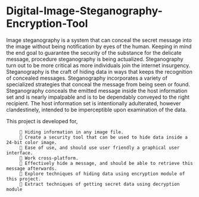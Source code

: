 # Digital-Image-Steganography-Encryption-Tool

Image steganography is a system that can conceal the secret message into the image without being notification by eyes of the human. Keeping in mind the end goal to guarantee the security of the substance for the delicate message, procedure steganography is being actualized. Steganography turn out to be more critical as more individuals join the internet insurgency. Steganography is the craft of hiding data in ways that keeps the recognition of concealed messages. Steganography incorporates a variety of specialized strategies that conceal the message from being seen or found. Steganography conceals the emitted message inside the host information set and is nearly impalpable and is to be dependably conveyed to the right recipient. The host information set is intentionally adulterated, however clandestinely, intended to be imperceptible upon examination of the data.  

This project is developed for, 

          Hiding information in any image file. 
          Create a security tool that can be used to hide data inside a 24-bit color image. 
          Ease of use, and should use user friendly a graphical user interface.
          Work cross-platform.
          Effectively hide a message, and should be able to retrieve this message afterwards. 
          Explore techniques of hiding data using encryption module of this project.
          Extract techniques of getting secret data using decryption module
